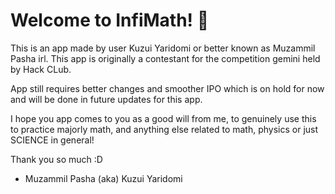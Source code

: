 # Welcome to InfiMath! 👋
This is an app made by user Kuzui Yaridomi or better known as Muzammil Pasha irl.
This app is originally a contestant for the competition gemini held by Hack CLub.


App still requires better changes and smoother IPO which is on hold for now and will be done in future updates for this app.


I hope you app comes to you as a good will from me, to genuinely use this to practice majorly math, and anything else related to math, physics or just SCIENCE in general!

Thank you so much :D


- Muzammil Pasha (aka) Kuzui Yaridomi
